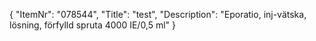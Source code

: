 {
  "ItemNr": "078544",
  "Title": "test",
  "Description": "Eporatio, inj-vätska, lösning, förfylld spruta 4000 IE/0,5 ml"
}